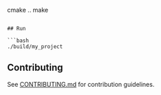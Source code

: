 cmake ..
make
```

## Run

```bash
./build/my_project
```

## Contributing

See [CONTRIBUTING.md](CONTRIBUTING.md) for contribution guidelines.
